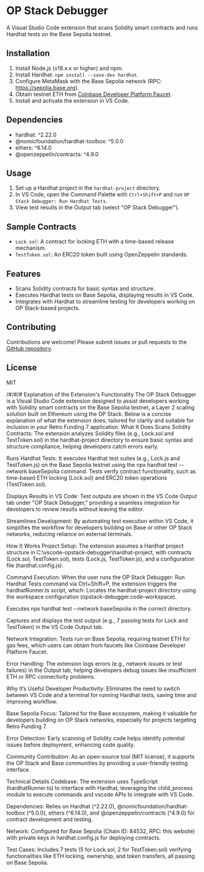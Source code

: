 # OP Stack Debugger

A Visual Studio Code extension that scans Solidity smart contracts and runs Hardhat tests on the Base Sepolia testnet.

## Installation
1. Install Node.js (v18.x.x or higher) and npm.
2. Install Hardhat: `npm install --save-dev hardhat`.
3. Configure MetaMask with the Base Sepolia network (RPC: https://sepolia.base.org).
4. Obtain testnet ETH from [Coinbase Developer Platform Faucet](https://faucet.developers.coinbase.com).
5. Install and activate the extension in VS Code.

## Dependencies
- hardhat: ^2.22.0
- @nomicfoundation/hardhat-toolbox: ^5.0.0
- ethers: ^6.14.0
- @openzeppelin/contracts: ^4.9.0

## Usage
1. Set up a Hardhat project in the `hardhat-project` directory.
2. In VS Code, open the Command Palette with `Ctrl+Shift+P` and run `OP Stack Debugger: Run Hardhat Tests`.
3. View test results in the Output tab (select "OP Stack Debugger").

## Sample Contracts
- `Lock.sol`: A contract for locking ETH with a time-based release mechanism.
- `TestToken.sol`: An ERC20 token built using OpenZeppelin standards.

## Features
- Scans Solidity contracts for basic syntax and structure.
- Executes Hardhat tests on Base Sepolia, displaying results in VS Code.
- Integrates with Hardhat to streamline testing for developers working on OP Stack-based projects.

## Contributing
Contributions are welcome! Please submit issues or pull requests to the [GitHub repository](<YOUR_GITHUB_REPO_URL>).

## License
MIT

/#/#/#
Explanation of the Extension's Functionality
The OP Stack Debugger is a Visual Studio Code extension designed to assist developers working with Solidity smart contracts on the Base Sepolia testnet, a Layer 2 scaling solution built on Ethereum using the OP Stack. Below is a concise explanation of what the extension does, tailored for clarity and suitable for inclusion in your Retro Funding 7 application.
What It Does
Scans Solidity Contracts: The extension analyzes Solidity files (e.g., Lock.sol and TestToken.sol) in the hardhat-project directory to ensure basic syntax and structure compliance, helping developers catch errors early.

Runs Hardhat Tests: It executes Hardhat test suites (e.g., Lock.js and TestToken.js) on the Base Sepolia testnet using the npx hardhat test --network baseSepolia command. Tests verify contract functionality, such as time-based ETH locking (Lock.sol) and ERC20 token operations (TestToken.sol).

Displays Results in VS Code: Test outputs are shown in the VS Code Output tab under "OP Stack Debugger," providing a seamless integration for developers to review results without leaving the editor.

Streamlines Development: By automating test execution within VS Code, it simplifies the workflow for developers building on Base or other OP Stack networks, reducing reliance on external terminals.

How It Works
Project Setup: The extension assumes a Hardhat project structure in C:\vscode-opstack-debugger\hardhat-project, with contracts (Lock.sol, TestToken.sol), tests (Lock.js, TestToken.js), and a configuration file (hardhat.config.js).

Command Execution: When the user runs the OP Stack Debugger: Run Hardhat Tests command via Ctrl+Shift+P, the extension triggers the hardhatRunner.ts script, which:
Locates the hardhat-project directory using the workspace configuration (opstack-debugger.code-workspace).

Executes npx hardhat test --network baseSepolia in the correct directory.

Captures and displays the test output (e.g., 7 passing tests for Lock and TestToken) in the VS Code Output tab.

Network Integration: Tests run on Base Sepolia, requiring testnet ETH for gas fees, which users can obtain from faucets like Coinbase Developer Platform Faucet.

Error Handling: The extension logs errors (e.g., network issues or test failures) in the Output tab, helping developers debug issues like insufficient ETH or RPC connectivity problems.

Why It’s Useful
Developer Productivity: Eliminates the need to switch between VS Code and a terminal for running Hardhat tests, saving time and improving workflow.

Base Sepolia Focus: Tailored for the Base ecosystem, making it valuable for developers building on OP Stack networks, especially for projects targeting Retro Funding 7.

Error Detection: Early scanning of Solidity code helps identify potential issues before deployment, enhancing code quality.

Community Contribution: As an open-source tool (MIT license), it supports the OP Stack and Base communities by providing a user-friendly testing interface.

Technical Details
Codebase: The extension uses TypeScript (hardhatRunner.ts) to interface with Hardhat, leveraging the child_process module to execute commands and vscode APIs to integrate with VS Code.

Dependencies: Relies on Hardhat (^2.22.0), @nomicfoundation/hardhat-toolbox (^5.0.0), ethers (^6.14.0), and @openzeppelin/contracts (^4.9.0) for contract development and testing.

Network: Configured for Base Sepolia (Chain ID: 84532, RPC: this website) with private keys in hardhat.config.js for deploying contracts.

Test Cases: Includes 7 tests (5 for Lock.sol, 2 for TestToken.sol) verifying functionalities like ETH locking, ownership, and token transfers, all passing on Base Sepolia.

